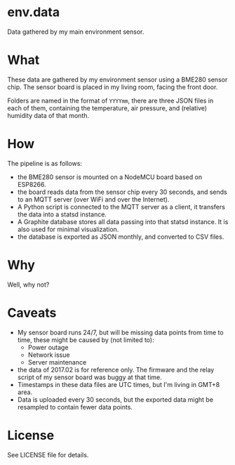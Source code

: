 # env.data
Data gathered by my main environment sensor.

# What
These data are gathered by my environment sensor using a BME280 sensor chip.
The sensor board is placed in my living room, facing the front door.

Folders are named in the format of `YYYYmm`, there are three JSON files in each of them, containing the temperature, air pressure, and (relative) humidity data of that month.

# How
The pipeline is as follows:

- the BME280 sensor is mounted on a NodeMCU board based on ESP8266.
- the board reads data from the sensor chip every 30 seconds, and sends to an MQTT server (over WiFi and over the Internet).
- A Python script is connected to the MQTT server as a client, it transfers the data into a statsd instance.
- A Graphite database stores all data passing into that statsd instance. It is also used for minimal visualization.
- the database is exported as JSON monthly, and converted to CSV files.

# Why
Well, why not?

# Caveats
- My sensor board runs 24/7, but will be missing data points from time to time, these might be caused by (not limited to):
  - Power outage
  - Network issue
  - Server maintenance
- the data of 2017.02 is for reference only. The firmware and the relay script of my sensor board was buggy at that time.
- Timestamps in these data files are UTC times, but I'm living in GMT+8 area.
- Data is uploaded every 30 seconds, but the exported data might be resampled to contain fewer data points.

# License
See LICENSE file for details.


